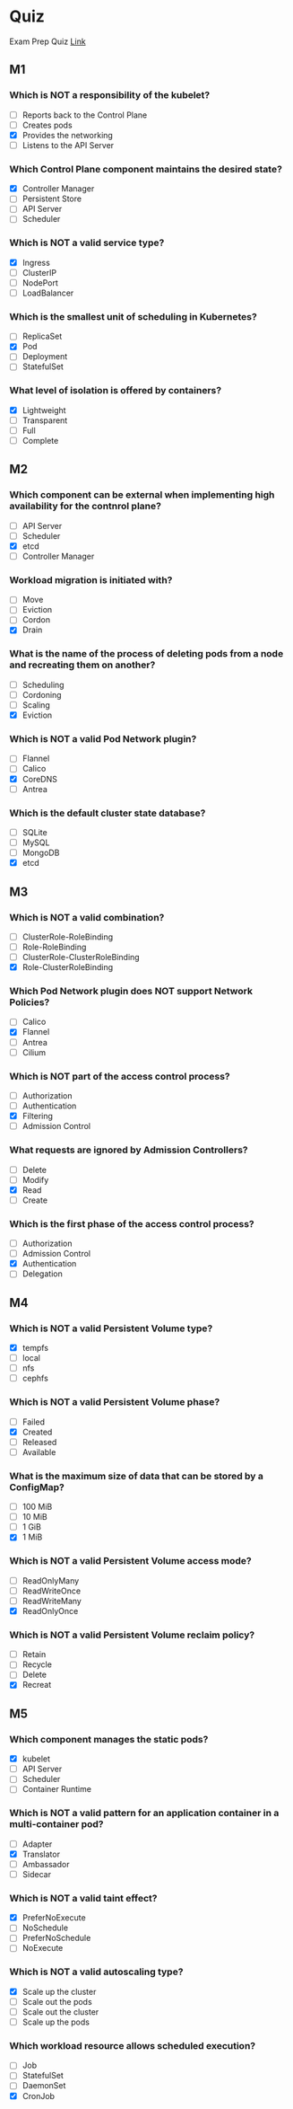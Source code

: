 # Quiz

Exam Prep Quiz [Link](https://zahariev.pro/q/k8s/index.php)

## M1

### Which is NOT a responsibility of the kubelet?
 - [ ] Reports back to the Control Plane
 - [ ] Creates pods
 - [x] Provides the networking
 - [ ] Listens to the API Server

### Which Control Plane component maintains the desired state?
 - [x] Controller Manager
 - [ ] Persistent Store
 - [ ] API Server
 - [ ] Scheduler

### Which is NOT a valid service type?
 - [x] Ingress
 - [ ] ClusterIP
 - [ ] NodePort
 - [ ] LoadBalancer

### Which is the smallest unit of scheduling in Kubernetes?
 - [ ] ReplicaSet
 - [x] Pod
 - [ ] Deployment
 - [ ] StatefulSet

### What level of isolation is offered by containers?
 - [x] Lightweight
 - [ ] Transparent
 - [ ] Full
 - [ ] Complete

## M2

### Which component can be external when implementing high availability for the contnrol plane?
 - [ ] API Server
 - [ ] Scheduler
 - [x] etcd
 - [ ] Controller Manager

### Workload migration is initiated with?
 - [ ] Move
 - [ ] Eviction
 - [ ] Cordon
 - [x] Drain

### What is the name of the process of deleting pods from a node and recreating them on another?
 - [ ] Scheduling
 - [ ] Cordoning
 - [ ] Scaling
 - [x] Eviction

### Which is NOT a valid Pod Network plugin?
 - [ ] Flannel
 - [ ] Calico
 - [x] CoreDNS
 - [ ] Antrea

### Which is the default cluster state database?
 - [ ] SQLite
 - [ ] MySQL
 - [ ] MongoDB
 - [x] etcd

## M3

### Which is NOT a valid combination?
 - [ ] ClusterRole-RoleBinding
 - [ ] Role-RoleBinding
 - [ ] ClusterRole-ClusterRoleBinding
 - [x] Role-ClusterRoleBinding

### Which Pod Network plugin does NOT support Network Policies?
 - [ ] Calico
 - [x] Flannel
 - [ ] Antrea
 - [ ] Cilium

### Which is NOT part of the access control process?
 - [ ] Authorization
 - [ ] Authentication
 - [x] Filtering
 - [ ] Admission Control

### What requests are ignored by Admission Controllers?
 - [ ] Delete
 - [ ] Modify
 - [x] Read
 - [ ] Create

### Which is the first phase of the access control process?
 - [ ] Authorization
 - [ ] Admission Control
 - [x] Authentication
 - [ ] Delegation

## M4

### Which is NOT a valid Persistent Volume type?
 - [x] tempfs
 - [ ] local
 - [ ] nfs
 - [ ] cephfs

### Which is NOT a valid Persistent Volume phase?
 - [ ] Failed
 - [x] Created
 - [ ] Released
 - [ ] Available

### What is the maximum size of data that can be stored by a ConfigMap?
 - [ ] 100 MiB
 - [ ] 10 MiB
 - [ ] 1 GiB
 - [x] 1 MiB

### Which is NOT a valid Persistent Volume access mode?
 - [ ] ReadOnlyMany
 - [ ] ReadWriteOnce
 - [ ] ReadWriteMany
 - [x] ReadOnlyOnce

### Which is NOT a valid Persistent Volume reclaim policy?
 - [ ] Retain
 - [ ] Recycle
 - [ ] Delete
 - [x] Recreat

## M5

### Which component manages the static pods?
 - [x] kubelet
 - [ ] API Server
 - [ ] Scheduler
 - [ ] Container Runtime

### Which is NOT a valid pattern for an application container in a multi-container pod?
 - [ ] Adapter
 - [x] Translator
 - [ ] Ambassador
 - [ ] Sidecar

### Which is NOT a valid taint effect?
 - [x] PreferNoExecute
 - [ ] NoSchedule
 - [ ] PreferNoSchedule
 - [ ] NoExecute

### Which is NOT a valid autoscaling type?
 - [x] Scale up the cluster
 - [ ] Scale out the pods
 - [ ] Scale out the cluster
 - [ ] Scale up the pods

### Which workload resource allows scheduled execution?
 - [ ] Job
 - [ ] StatefulSet
 - [ ] DaemonSet
 - [x] CronJob
